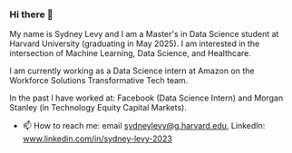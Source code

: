 ### Hi there 👋

My name is Sydney Levy and I am a Master's in Data Science student at Harvard University (graduating in May 2025). I am interested in the intersection of Machine Learning, Data Science, and Healthcare.  

I am currently working as a Data Science intern at Amazon on the Workforce Solutions Transformative Tech team. 

In the past I have worked at: Facebook (Data Science Intern) and Morgan Stanley (in Technology Equity Capital Markets).

- 📫 How to reach me: email sydneylevy@g.harvard.edu, LinkedIn: www.linkedin.com/in/sydney-levy-2023


<!--
**sydney-levy/sydney-levy** is a ✨ _special_ ✨ repository because its `README.md` (this file) appears on your GitHub profile.

Here are some ideas to get you started:

- 🔭 I’m currently working on ...
- 🌱 I’m currently learning ...
- 👯 I’m looking to collaborate on ...
- 🤔 I’m looking for help with ...
- 💬 Ask me about ...
- 😄 Pronouns: ...
- ⚡ Fun fact: ...
-->

